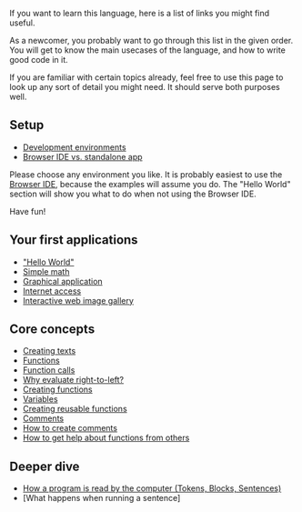If you want to learn this language, here is a list of links you might find useful.

As a newcomer, you probably want to go through this list in the given order.
You will get to know the main usecases of the language, and how to write good code in it.

If you are familiar with certain topics already, feel free to use this page to look up any sort of detail you might need.
It should serve both purposes well.

## Setup

* [Development environments](/docs/environments/overview.html)
* [Browser IDE vs. standalone app](/docs/environments/browserIdeVsStandalone.html)

Please choose any environment you like. It is probably easiest to use the [Browser IDE](/_browser_ide.html), because the examples will assume you do.
The "Hello World" section will show you what to do when not using the Browser IDE.

Have fun!

## Your first applications

* ["Hello World"](/docs/tutorial/examples/helloWorld.html)
* [Simple math](/docs/tutorial/examples/basicMath.html)
* [Graphical application](/docs/examples/basicGraphicalApp.html)
* [Internet access](/docs/examples/internetAccess.html)
* [Interactive web image gallery](/docs/examples/webImageGallery.html)

## Core concepts

* [Creating texts](/docs/tutorial/syntax/strings.html)
* [Functions](/docs/tutorial/concepts/functions.html)
* [Function calls](/docs/tutorial/syntax/functionCalls.html)
* [Why evaluate right-to-left?](/docs/design/why/operatorPrecedence.html)
* [Creating functions](/docs/tutorial/functionCreation.html)
* [Variables](/docs/tutorial/concepts/variables.html)
* [Creating reusable functions](/docs/tutorial/reusableFunctionCreation.html)
* [Comments](/docs/tutorial/concepts/comments.html)
* [How to create comments](/docs/tutorial/syntax/comments.html)
* [How to get help about functions from others](/docs/tutorial/getComments.html)


## Deeper dive

* [How a program is read by the computer (Tokens, Blocks, Sentences)](/docs/tutorial/treeGeneration.html)
* [What happens when running a sentence]
